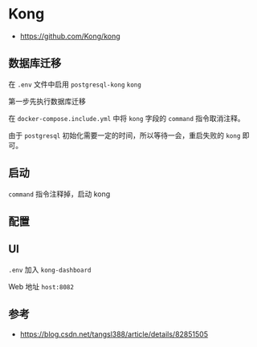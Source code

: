# Kong

* https://github.com/Kong/kong

## 数据库迁移

在 `.env` 文件中启用 `postgresql-kong` `kong`

第一步先执行数据库迁移

在 `docker-compose.include.yml` 中将 `kong` 字段的 `command` 指令取消注释。

由于 `postgresql` 初始化需要一定的时间，所以等待一会，重启失败的 `kong` 即可。

## 启动

`command` 指令注释掉，启动 kong

## 配置

## UI

`.env` 加入 `kong-dashboard`

Web 地址 `host:8082`

## 参考

* https://blog.csdn.net/tangsl388/article/details/82851505
